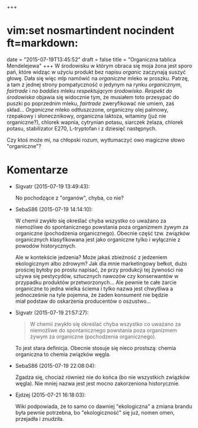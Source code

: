 +++
# vim:set nosmartindent nocindent ft=markdown:
date = "2015-07-19T13:45:52"
draft = false
title = "Organiczna tablica Mendelejewa"
+++
W środowisku w którym obraca się moja żona jest sporo pań, które widząc w
użyciu produkt bez napisu _organic_ zaczynają suszyć głowę. Dała się więc mlp
namówić na _organiczne_ mleko w proszku. Patrzę, a tam z jednej strony
pompatyczność o jedynym na rynku _organicznym_, _fairtrade_ i _no baddies_
mleku _respektującym środowisko_. _Respekt do środowiska_ objawia się
widocznie tym, że musiałem toto przesypać do puszki po poprzednim mleku,
_fairtrade_ zweryfikować nie umiem, zaś skład... _Organiczne_ mleko
odtłuszczone, organiczny olej palmowy, rzepakowy i słonecznikowy, organiczna
laktoza, witaminy (już nie organiczne?), chlorek wapnia, cytrynian potasu,
siarczek żelaza, chlorek potasu, stabilizator E270, L-tryptofan i z dziesięć
następnych.

Czy ktoś może mi, na chłopski rozum, wytłumaczyć owo magiczne słowo
"organiczne"?

# Komentarze

* Sigvatr (2015-07-19 13:49:43): <p>No pochodzące z "organów", chyba, co
  nie?</p>
* SebaS86 (2015-07-19 14:14:10): <p>W chemii zwykło się określać chyba wszystko
  co uważano za niemożliwe do spontanicznego powstania poza organizmem żywym za
  organiczne (pochodzenia organicznego). Obecnie część tzw. związków
  organicznych klasyfikowana jest jako organiczne tylko i wyłącznie z powodów
  historycznych.</p>  <p>Ale w kontekście jedzenia? Może jakaś zbieżność z
  jedzeniem ekologicznym albo zdrowym? Jak dla mnie marketingowy bełkot, dużo
  prościej byłoby po prostu napisać, że przy produkcji tej żywności nie używa
  się pestycydów, sztucznych nawozów czy konserwantów w przypadku produktów
  przetworzonych… Ale pewnie te całe żarcie organiczne to jedna wielka ściema i
  tylko nazwa jest chwytliwa a jednocześnie na tyle pojemna, że żaden konsument
  nie będzie miał podstaw do oskarżenia producentów o oszustwo…</p>
* Sigvatr (2015-07-19 21:57:27): <blockquote>   <p>W chemii zwykło się określać
  chyba wszystko co uważano za niemożliwe do spontanicznego powstania poza
  organizmem żywym za organiczne (pochodzenia organicznego).</p> </blockquote>
  <p>To jest stara definicja. Obecnie stosuje się nieco prostszą: chemia
  organiczna to chemia związków węgla.</p>
* SebaS86 (2015-07-19 22:08:04): <p>Zgadza się, chociaż również nie do końca (bo
  nie wszystkich związków węgla). Nie mniej nazwa jest jest mocno zakorzeniona
  historycznie.</p>
* Ejdzej (2015-07-21 16:18:03): <p>Wiki podpowiada, że to samo co dawniej
  "ekologiczna" a zmiana brandu była pewnie potrzebna, bo "ekologiczność" się
  już, nomen omen,  przejadła i znudziła.</p>
